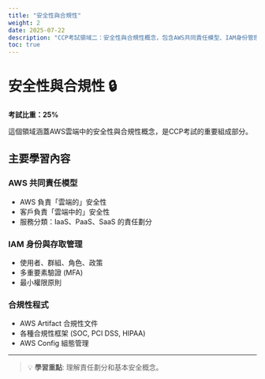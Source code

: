 ```yaml
---
title: "安全性與合規性"
weight: 2
date: 2025-07-22
description: "CCP考試領域二：安全性與合規性概念，包含AWS共同責任模型、IAM身份管理等重要主題。"
toc: true
---
```


# 安全性與合規性 🔒

**考試比重：25%**

這個領域涵蓋AWS雲端中的安全性與合規性概念，是CCP考試的重要組成部分。

## 主要學習內容

### AWS 共同責任模型
- AWS 負責「雲端的」安全性
- 客戶負責「雲端中的」安全性
- 服務分類：IaaS、PaaS、SaaS 的責任劃分

### IAM 身份與存取管理
- 使用者、群組、角色、政策
- 多重要素驗證 (MFA)
- 最小權限原則

### 合規性程式
- AWS Artifact 合規性文件
- 各種合規性框架 (SOC, PCI DSS, HIPAA)
- AWS Config 組態管理

---

> 💡 **學習重點**: 理解責任劃分和基本安全概念。
